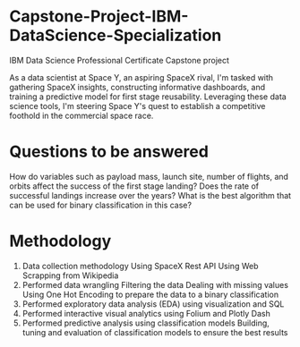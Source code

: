 # Capstone-Project-IBM-DataScience-Specialization
IBM Data Science Professional Certificate Capstone project


As a data scientist at Space Y, an aspiring SpaceX rival, I'm tasked with gathering SpaceX insights, constructing informative dashboards, and training a predictive model for first stage reusability. Leveraging these data science tools, I'm steering Space Y's quest to establish a competitive foothold in the commercial space race.

# Questions to be answered
How do variables such as payload mass, launch site, number of flights, and orbits affect the success of the first stage landing?
Does the rate of successful landings increase over the years?
What is the best algorithm that can be used for binary classification in this case?
# Methodology
1. Data collection methodology
Using SpaceX Rest API
Using Web Scrapping from Wikipedia
2. Performed data wrangling
Filtering the data
Dealing with missing values
Using One Hot Encoding to prepare the data to a binary classification
3. Performed exploratory data analysis (EDA) using visualization and SQL
4. Performed interactive visual analytics using Folium and Plotly Dash
5. Performed predictive analysis using classification models
Building, tuning and evaluation of classification models to ensure the best results


